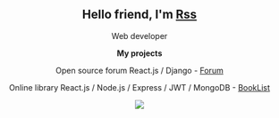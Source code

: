 <h2 align="center">Hello friend, I'm <a href="https://responsegood.github.io/Site/">Rss</a></h2>
<p align="center" width="18px">Web developer</p>
<b><p align="center">My projects</p></b>
<p align="center">Open source forum React.js / Django - <a href="https://github.com/ResponseGood/Forum">Forum</a></p>
<p align="center">Online library React.js / Node.js / Express / JWT / MongoDB - <a href="https://github.com/ResponseGood/BookList">BookList</a></p>
<p align="center"><img src="https://www.codewars.com/users/ResponseGood/badges/large"/></p>

